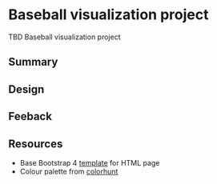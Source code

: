 # Baseball visualization project
TBD Baseball visualization project

## Summary

## Design

## Feeback 

## Resources
- Base Bootstrap 4 [template](https://getbootstrap.com/docs/4.2/examples/cover/) for HTML page
- Colour palette from [colorhunt](https://colorhunt.co/palette/2763)